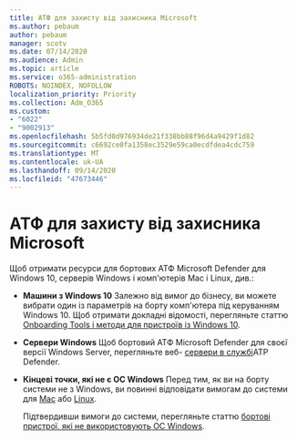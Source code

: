 ```yaml
---
title: АТФ для захисту від захисника Microsoft
ms.author: pebaum
author: pebaum
manager: scotv
ms.date: 07/14/2020
ms.audience: Admin
ms.topic: article
ms.service: o365-administration
ROBOTS: NOINDEX, NOFOLLOW
localization_priority: Priority
ms.collection: Adm_O365
ms.custom:
- "6022"
- "9002913"
ms.openlocfilehash: 5b5fd0d976934de21f338bb88f96d4a9429f1d82
ms.sourcegitcommit: c6692ce0fa1358ec3529e59ca0ecdfdea4cdc759
ms.translationtype: MT
ms.contentlocale: uk-UA
ms.lasthandoff: 09/14/2020
ms.locfileid: "47673446"
---
```

# <a name="onboarding-microsoft-defender-atp"></a>АТФ для захисту від захисника Microsoft

Щоб отримати ресурси для бортових АТФ Microsoft Defender для Windows 10, серверів Windows і комп'ютерів Mac і Linux, див.: 

- **Машини з Windows 10** Залежно від вимог до бізнесу, ви можете вибрати один із параметрів на борту комп'ютера під керуванням Windows 10. Щоб отримати докладні відомості, перегляньте статтю [Onboarding Tools і методи для пристроїв із Windows 10](https://docs.microsoft.com/windows/security/threat-protection/microsoft-defender-atp/configure-endpoints). 

- **Сервери Windows** Щоб бортовий АТФ Microsoft Defender для своєї версії Windows Server, перегляньте веб- [сервери в службі](https://docs.microsoft.com/windows/security/threat-protection/microsoft-defender-atp/configure-server-endpoints)ATP Defender.

- **Кінцеві точки, які не є ОС Windows**  Перед тим, як ви на борту системи не з Windows, ви повинні відповідати вимогам до системи для [Mac](https://docs.microsoft.com/windows/security/threat-protection/microsoft-defender-atp/microsoft-defender-atp-mac#system-requirements) або [Linux](https://docs.microsoft.com/windows/security/threat-protection/microsoft-defender-atp/microsoft-defender-atp-linux#system-requirements).

    Підтвердивши вимоги до системи, перегляньте статтю [бортові пристрої, які не використовують ОС Windows](https://docs.microsoft.com/windows/security/threat-protection/microsoft-defender-atp/configure-endpoints-non-windows#onboarding-non-windows-machines).